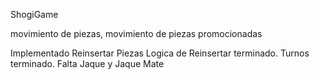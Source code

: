 ShogiGame

movimiento de piezas, movimiento de piezas promocionadas

Implementado Reinsertar Piezas
Logica de Reinsertar terminado.
Turnos terminado.
Falta Jaque y Jaque Mate